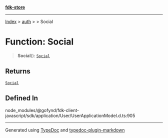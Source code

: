 [**fdk-store**](../../../README.md)
***

[Index](../../../API.md) > [auth](../../README.md) > [<internal>](../README.md) > Social

# Function: Social

> **Social**(): [`Social`](../type-aliases/type-alias.Social.md)

## Returns

[`Social`](../type-aliases/type-alias.Social.md)

## Defined In

node\_modules/@gofynd/fdk-client-javascript/sdk/application/User/UserApplicationModel.d.ts:905

***
Generated using [TypeDoc](https://typedoc.org/) and [typedoc-plugin-markdown](https://www.npmjs.com/package/typedoc-plugin-markdown)
